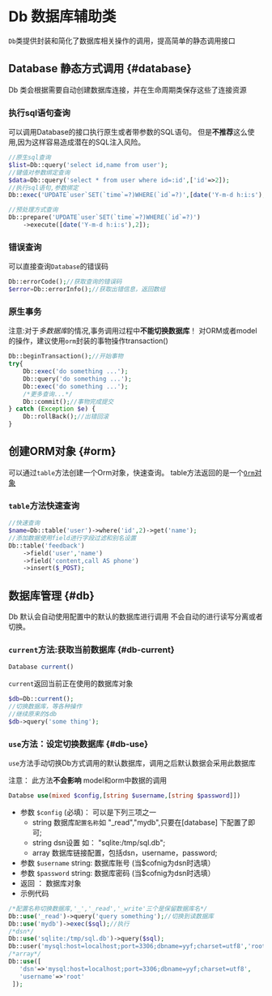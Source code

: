 Db 数据库辅助类
=================

`Db`类提供封装和简化了数据库相关操作的调用，提高简单的静态调用接口


## Database 静态方式调用 {#database}
Db 类会根据需要自动创建数据库连接，并在生命周期类保存这些了连接资源


### 执行sql语句查询
可以调用Database的接口执行原生或者带参数的SQL语句。
但是**不推荐**这么使用,因为这样容易造成潜在的SQL注入风险。


```php
//原生sql查询
$list=Db::query('select id,name from user');
//键值对参数绑定查询
$data=Db::query('select * from user where id=:id',['id'=>2]);
//执行sql语句,参数绑定
Db::exec('UPDATE`user`SET(`time`=?)WHERE(`id`=?)',[date('Y-m-d h:i:s'),2]);

//预处理方式查询
Db::prepare('UPDATE`user`SET(`time`=?)WHERE(`id`=?)')
    ->execute([date('Y-m-d h:i:s'),2]);
```

### 错误查询
可以直接查询`Database`的错误码

```php
Db::errorCode();//获取查询的错误码
$error=Db::errorInfo();//获取出错信息，返回数组
```


### 原生事务
注意:对于*多数据库*的情况,事务调用过程中**不能切换数据库**！
对ORM或者model的操作，建议使用`orm`封装的事物操作transaction()
```php
Db::beginTransaction();//开始事物
try{
    Db::exec('do something ...');
    Db::query('do something ...');
    Db::exec('do something ...');
    /*更多查询...*/
    Db::commit();//事物完成提交
} catch (Exception $e) {
    Db::rollBack();//出错回滚
}
```

## 创建ORM对象  {#orm}
可以通过`table`方法创建一个Orm对象，快速查询。
table方法返回的是一个[`Orm`对象](orm.md)

### `table`方法快速查询
```php
//快速查询
$name=Db::table('user')->where('id',2)->get('name');
//添加数据使用field进行字段过滤和别名设置
Db::table('feedback')
    ->field('user','name')
    ->field('content,call AS phone')
    ->insert($_POST);
```


## 数据库管理  {#db}
Db 默认会自动使用配置中的默认的数据库进行调用
不会自动的进行读写分离或者切换。


### `current`方法:获取当前数据库 {#db-current}

```php
Database current()
```
`current`返回当前正在使用的数据库对象

```php
$db=Db::current();
//切换数据库，等各种操作
//继续原来的$db
$db->query('some thing');
```

### `use`方法：设定切换数据库 {#db-use}
`use`方法手动切换Db方式调用的默认数据库，调用之后默认数据会采用此数据库

注意： 此方法**不会影响** model和orm中数据的调用

```php
Databse use(mixed $config,[string $username,[string $password]])
```
* 参数 `$config` (必填)： 可以是下列三项之一
  - string 数据库`配置名称`如 "_read","mydb",只要在[database] 下配置了即可; 
  - string dsn设置 如： "sqlite:/tmp/sql.db";
  - array  数据库链接配置，包括dsn，username，password;
* 参数 `$username` string: 数据库账号 (当$cofnig为dsn时选填）
* 参数 `$password` string: 数据库密码 (当$cofnig为dsn时选填）
* 返回 ： 数据库对象
* 示例代码

```php
/*配置名称切换数据库,'_','_read','_write'三个是保留数据库名*/
Db::use('_read')->query('query something');//切换到读数据库
Db::use('mydb')->exec($sql);//执行
/*dsn*/
Db::use('sqlite:/tmp/sql.db')->query($sql);
Db::user('mysql:host=localhost;port=3306;dbname=yyf;charset=utf8','root','root');
/*array*/
Db::use([
   'dsn'=>'mysql:host=localhost;port=3306;dbname=yyf;charset=utf8',
   'username'=>'root'
 ]);
```